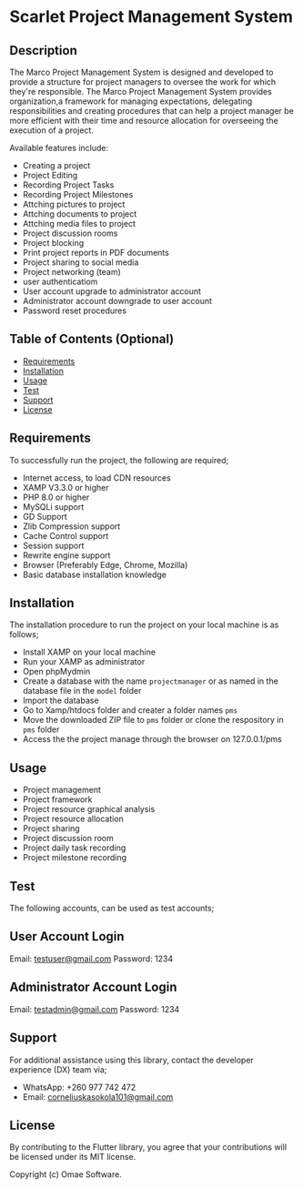 # Scarlet Project Management System

## Description

The Marco Project Management System is designed and developed to provide a structure for project managers to oversee the work for which they're responsible. The Marco Project Management System provides organization,a framework for managing expectations, delegating responsibilities and creating procedures that can help a project manager be more efficient with their time and resource allocation for overseeing the execution of a project.

Available features include:
- Creating a project
- Project Editing
- Recording Project Tasks
- Recording Project Milestones
- Attching pictures to project
- Attching documents to project
- Attching media files to project
- Project discussion rooms
- Project blocking
- Print project reports in PDF documents
- Project sharing to social media
- Project networking (team)
- user authenticatiom
- User account upgrade to administrator account
- Administrator account downgrade to user account
- Password reset procedures


## Table of Contents (Optional)

- [Requirements](#requirements)
- [Installation](#installation)
- [Usage](#usage)
- [Test](#test)
- [Support](#support)
- [License](#license)

## Requirements

To successfully run the project, the following are required;
- Internet access, to load CDN resources
- XAMP V3.3.0 or higher
- PHP 8.0 or higher
- MySQLi support
- GD Support
- Zlib Compression support
- Cache Control support 
- Session support
- Rewrite engine support
- Browser (Preferably Edge, Chrome, Mozilla)
- Basic database installation knowledge

## Installation

The installation procedure to run the project on your local machine is as follows;
- Install XAMP on your local machine
- Run your XAMP as administrator
- Open phpMydmin
- Create a database with the name `projectmanager` or as named in the database file in the `model` folder
- Import the database
- Go to Xamp/htdocs folder and creater a folder names `pms`
- Move the downloaded ZIP file to `pms` folder or clone the respository in `pms` folder
- Access the the project manage through the browser on 127.0.0.1/pms

## Usage

- Project management
- Project framework
- Project resource graphical analysis
- Project resource allocation
- Project sharing
- Project discussion room
- Project daily task recording
- Project milestone recording

## Test

The following accounts, can be used as test accounts;
## User Account Login
Email: testuser@gmail.com
Password: 1234

## Administrator Account Login
Email: testadmin@gmail.com
Password: 1234


## Support

For additional assistance using this library, contact the developer experience (DX) team via;
- WhatsApp: +260 977 742 472
- Email: corneliuskasokola101@gmail.com

## License

By contributing to the Flutter library, you agree that your contributions will be licensed under its MIT license.

Copyright (c) Omae Software.
